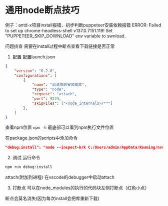 # 通用node断点技巧


例子：antd-x项目install报错，初步判断puppeteer安装依赖报错
ERROR: Failed to set up chrome-headless-shell v137.0.7151.119! Set "PUPPETEER_SKIP_DOWNLOAD" env variable to swnload.

问题排查
需要在install过程中断点查看下载链接是否正常

1. 配置
配置launch.json
``` json
{
    "version": "0.2.0",
    "configurations": [
        {
            "name": "调试依赖安装脚本",
            "type": "node",
            "request": "attach",
            "port": 9229,
            "skipFiles": ["<node_internals>/**"]
        },
    ]
}
```

查看npm位置
`npm -h`
最底部可以看到npm执行文件位置

在package.json的scripts中添加命令
``` json
"debug:install": "node --inspect-brk C:/Users/admin/AppData/Roaming/nvm/v20.19.3/node_modules/npm install",
```

2. 调试
运行命令
``` bash
npm run debug:install
```

attach(附加到进程)
在vscode的debugger中启动attach


3. 打断点
可以在node_modules的执行的代码块左侧打断点（红色小点）


断点会莫名消失(因为每次install会把库重新下载)


